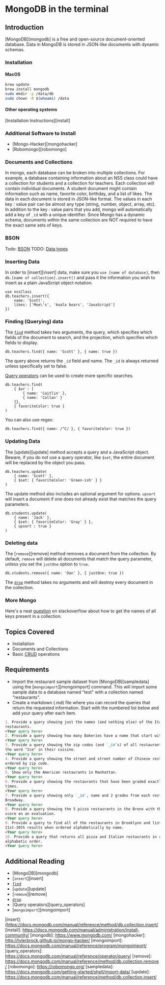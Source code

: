 # MongoDB in the terminal

## Introduction

[MongoDB][mongodb] is a free and open-source document-oriented
database. Data in MongoDB is stored in JSON-like documents with dynamic schemas.

### Installation

#### MacOS

```bash
brew update
brew install mongodb
sudo mkdir -p /data/db
sudo chown -R $(whoami) /data
```

#### Other operating systems

[Installation Instructions][install]

### Additional Software to Install

*   [Mongo-Hacker][mongohacker]
*   [Robomongo][robomongo]

### Documents and Collections

In mongo, each database can be broken into multiple collections. For example, a
database containing information about an NSS class could have a collection for
students and a collection for teachers. Each collection will contain individual
documents. A student document might contain information such as name, favorite
color, birthday, and a list of likes. The data in each document is stored in
JSON-like format. The values in each key : value pair can be almost any type
(string, number, object, array, etc). In addition to the key : value pairs that
you add, mongo will automatically add a key of `_id` with a unique identifier.
Since Mongo has a dynamic schema, documents within the same collection are NOT
required to have the exact same sets of keys.

### BSON

Todo: [BSON][bson]
TODO: [Data types][bson_data]

### Inserting Data

In order to [insert][insert] data, make sure you `use [name of database]`, then
`db.[name of collection].insert()` and pass it the information you wish to
insert as a plain JavaScript object notation.

```
use nssClass
db.teachers.insert({
    name: 'Scott',
    likes: ['Moe\'s', 'koala bears', 'JavaScript']
})
```

### Finding (Querying) data

The [`find`][find] method takes two arguments, the query, which specifies which
fields of the document to search, and the projection, which specifies which
fields to display.

```
db.teachers.find({ name: 'Scott' }, { name: true })
```

The query above returns the `_id` field and name. The `_id` is always returned
unless specifically set to false.

[Query operators](https://docs.mongodb.com/manual/reference/operator/query/) can
be used to create more specific searches.

```
db.teachers.find(
    { $or : [
        { name: 'Caitlin' },
        { name: 'Callan' }
    ]},
    { favoriteColor: true }
)
```

You can also use regex:

```
db.teachers.find({ name: /^C/ }, { favoriteColor: true })
```

### Updating Data

The [update][update] method accepts a query and a JavaScript object. Beware, if
you do not use a query operator, like `$set`, the entire document will be
replaced by the object you pass.

```
db.teachers.update(
    { name: 'Scott' },
    { $set: { favoriteColor: 'Green-ish' } }
)
```

The update method also includes an optional argument for options. `upsert` will
insert a document if one does not already exist that matches the query
parameters.

```
db.students.update(
    { name: 'Jack' },
    { $set: { favoriteColor: 'Gray' } },
    { upsert : true }
)
```

### Deleting data

The [`remove`][remove] method removes a document from the collection. By
default, `remove` will delete all documents that match the query parameter,
unless you set the `justOne` option to `true`.

```
db.students.remove({ name: 'Dan' }, { justOne: true })
```

The [`drop`][drop] method takes no arguments and will destroy every document in
the collection.

### More Mongo

Here's a neat
[question](http://stackoverflow.com/questions/2298870/mongodb-get-names-of-all-keys-in-collection)
on stackoverflow about how to get the names of all keys present in a collection.

## Topics Covered

-   Installation
-   Documents and Collections
-   Basic [CRUD][crud] operations

## Requirements

-   Import the restaurant sample dataset from [MongoDB][sampledata] using the
[`mongoimport`][mongoimport] command. This will import some sample data to a
database named "test" with a collection named "restaurants".
-   Create a markdown (.md) file where you can record the queries that return
the requested information. Start with the numbered list below and add your query
after each item.

```md
1. Provide a query showing just the names (and nothing else) of the Italian
restaurants.
<Your query here>
2. Provide a query showing how many Bakeries have a name that start with "M".
<Your query here>
3. Provide a query showing the zip codes (and `_id`s) of all restaurants with
the word "Ice" in their cuisine.
<Your query here>
4. Provide a query showing the street and street number of Chinese restaurants
ordered by zip code.
<Your query here>
5. Show only the American restaurants in Manhattan.
<Your query here>
6. Provide a query showing the restaurants that have been graded exactly 4
times.
<Your query here>
7. Provide a query showing only `_id`, name and 2 grades from each restaurant on
Broadway.
<Your query here>
8. Provide a query showing the 5 pizza restaurants in the Bronx with the highest
score on an evaluation.
<Your query here>
9. Provide a query to find all of the restaurants in Brooklynn and list only the
21st-30th results when ordered alphabetically by name.
<Your query here>
10. Provide a query that returns all pizza and Italian restaurants in reverse
alphabetic order.
<Your query here>
```

## Additional Reading

-   [MongoDB][mongodb]
-   [`insert`][insert]
-   [`find`][find]
-   [`update`][update]
-   [`remove`][remove]
-   [`drop`][drop]
-   [Query operators][query_operators]
-   [`mongoimport`][mongoimport]

[bson_data]: https://docs.mongodb.com/manual/reference/bson-types/
[bson]: https://docs.mongodb.com/manual/core/document/
[crud]: https://en.wikipedia.org/wiki/Create,_read,_update_and_delete
[drop]: https://docs.mongodb.com/manual/reference/method/db.collection.drop/
[find]: https://docs.mongodb.com/manual/reference/method/db.collection.find/
[insert]: (https://docs.mongodb.com/manual/reference/method/db.collection.insert/
[install]: https://docs.mongodb.com/manual/administration/install-community/
[mongodb]: https://www.mongodb.com/
[mongohacker]: http://tylerbrock.github.io/mongo-hacker/
[mongoimport]: https://docs.mongodb.com/manual/reference/program/mongoimport/
[query_operators]: https://docs.mongodb.com/manual/reference/operator/query/
[remove]: https://docs.mongodb.com/manual/reference/method/db.collection.remove/
[robomongo]: https://robomongo.org/
[sampledata]: https://docs.mongodb.com/getting-started/shell/import-data/
[update]: https://docs.mongodb.com/manual/reference/method/db.collection.insert/
